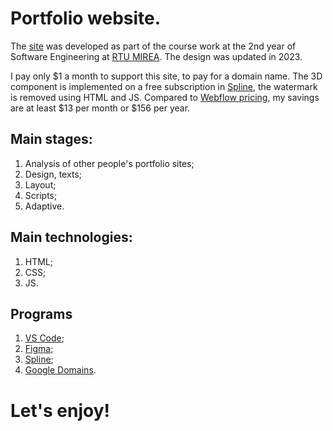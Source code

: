 # Portfolio website.
The [site](https://bbetperf.github.io/) was developed as part of the course work at the 2nd year of Software Engineering at [RTU MIREA](https://www.mirea.ru/). The design was updated in 2023.

I pay only $1 a month to support this site, to pay for a domain name. The 3D component is implemented on a free subscription in [Spline](https://spline.design), the watermark is removed using HTML and JS. Compared to [Webflow pricing](https://webflow.com/pricing), my savings are at least $13 per month or $156 per year.

## Main stages:
1. Analysis of other people's portfolio sites;
2. Design, texts;
3. Layout;
4. Scripts;
5. Adaptive.
## Main technologies:
1. HTML;
2. CSS;
3. JS.
## Programs
1. [VS Code](https://code.visualstudio.com);
2. [Figma](https://www.figma.com);
3. [Spline](https://spline.design);
4. [Google Domains](https://domains.google).
# Let's enjoy!
